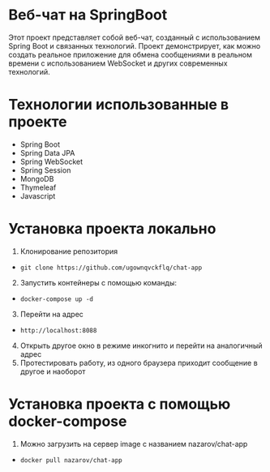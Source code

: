 # Веб-чат на SpringBoot

Этот проект представляет собой веб-чат, созданный с использованием Spring Boot и связанных технологий. Проект демонстрирует, как можно создать реальное приложение для обмена сообщениями в реальном времени с использованием WebSocket и других современных технологий.

# Технологии использованные в проекте
- Spring Boot
- Spring Data JPA
- Spring WebSocket
- Spring Session
- MongoDB
- Thymeleaf
- Javascript

# Установка проекта локально
1. Клонирование репозитория
- `git clone https://github.com/ugownqvckflq/chat-app`

2. Запустить контейнеры с помощью команды:
- `docker-compose up -d`

3. Перейти на адрес
- `http://localhost:8088`

4. Открыть другое окно в режиме инкогнито и перейти на аналогичный адрес
5. Протестировать работу, из одного браузера приходит сообщение в другое и наоборот

# Установка проекта с помощью docker-compose
1. Можно загрузить на сервер image с названием nazarov/chat-app
- `docker pull nazarov/chat-app`
